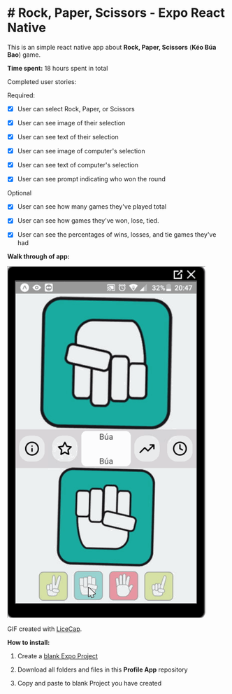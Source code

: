 
# # Rock, Paper, Scissors - Expo React Native

  

This is an simple react native app about **Rock, Paper, Scissors** (**Kéo Búa Bao**) game.

  

**Time spent:** 18 hours spent in total

  

Completed user stories:

  Required:

*  [x] User can select Rock, Paper, or Scissors

*  [x] User can see image of their selection

*  [x] User can see text of their selection

*  [x] User can see image of computer's selection

*  [x] User can see text of computer's selection

*  [x] User can see prompt indicating who won the round

Optional

*  [x] User can see how many games they've played total

*  [x] User can see how games they've won, lose, tied.

*  [x] User can see the percentages of wins, losses, and tie games they've had


  

**Walk through of app:**

  

![Video Walk through](buabaokeo.gif)

  

GIF created with [LiceCap](http://www.cockos.com/licecap/).

  
  

**How to install:**

  

1. Create a [blank Expo Project](https://hoangtran0410.github.io/CoderSchool_Courses/TutorialPrepare)

2. Download all folders and files in this **Profile App** repository

3. Copy and paste to blank Project you have created
